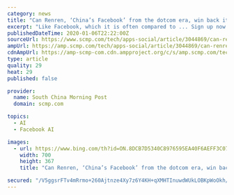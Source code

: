 ```yaml
---
category: news
title: "Can Renren, ‘China’s Facebook’ from the dotcom era, win back its millennial audience with nostalgia?"
excerpt: "Like Facebook, which it is often compared to ... Sign up now for our 50% early bird offer from SCMP Research: China AI Report. The all new SCMP China AI Report gives you exclusive first-hand insights and analysis into the latest industry developments, and actionable and objective intelligence about China AI that you should be equipped with."
publishedDateTime: 2020-01-06T22:22:00Z
sourceUrl: https://www.scmp.com/tech/apps-social/article/3044869/can-renren-chinas-facebook-dotcom-era-win-back-its-millennial
ampUrl: https://amp.scmp.com/tech/apps-social/article/3044869/can-renren-chinas-facebook-dotcom-era-win-back-its-millennial
cdnAmpUrl: https://amp-scmp-com.cdn.ampproject.org/c/s/amp.scmp.com/tech/apps-social/article/3044869/can-renren-chinas-facebook-dotcom-era-win-back-its-millennial
type: article
quality: 29
heat: 29
published: false

provider:
  name: South China Morning Post
  domain: scmp.com

topics:
  - AI
  - Facebook AI

images:
  - url: https://www.bing.com/th?id=ON.8DCB7D5340C8976595EA40F6AEFF3C07
    width: 700
    height: 367
    title: "Can Renren, ‘China’s Facebook’ from the dotcom era, win back its millennial audience with nostalgia?"

secured: "/V5ggsrFTv4mRrmo+260Ajtnze4Xy7z6Y4KH+qXMHTInuwdWUkLOBKpWoOkh/HF1zYXJehL6cyXe396B7R/zWC/45t7Byr56ApAX38L3hZUdBCjTrfXs1UZDtD8DO5YC8Ow1NSCX7PlDfhLfK7fjEXCD5E08mMc8AJpTb88d+e3PRv6BQ5XzxymApQGYIO4G1YNhwoRlKZkxAk0Vvgdht6KmkjNfeeMkctUtMYkQBVvRBXiM0jyM0cYFldqc72i38qLcaN7n8sFEwfswgPjfzg==;GoyiLzBxBJ3zmdXkiud7LQ=="
---
```


